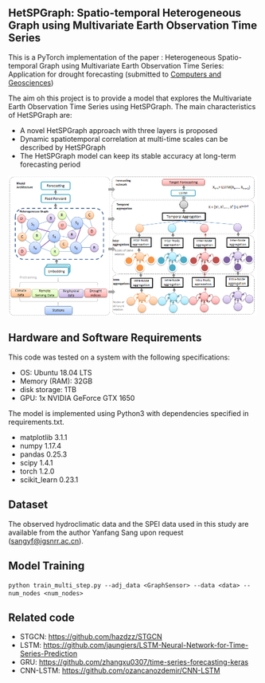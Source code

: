 ## HetSPGraph: Spatio-temporal Heterogeneous Graph using Multivariate Earth Observation Time Series
This is a PyTorch implementation of the paper : Heterogeneous Spatio-temporal Graph using Multivariate Earth
Observation Time Series: Application for drought forecasting (submitted to [Computers and Geosciences](https://www.sciencedirect.com/journal/computers-and-geosciences)) 

The aim oh this project is to provide a model that explores the Multivariate Earth Observation Time Series using HetSPGraph.
The main characteristics of HetSPGraph are:
- A novel HetSPGraph approach with three layers is proposed
- Dynamic spatiotemporal correlation at multi-time scales can be described by HetSPGraph
- The HetSPGraph model can keep its stable accuracy at long-term forecasting period
<img src="Flowchart.png" width="500">

## Hardware and Software Requirements
This code was tested on a system with the following specifications:
- OS: Ubuntu 18.04 LTS
- Memory (RAM): 32GB
- disk storage: 1TB
- GPU: 1x NVIDIA GeForce GTX 1650

The model is implemented using Python3 with dependencies specified in requirements.txt.
- matplotlib 3.1.1
- numpy 1.17.4
- pandas 0.25.3
- scipy 1.4.1
- torch 1.2.0
- scikit_learn 0.23.1
## Dataset
The observed hydroclimatic data and the SPEI data used in this study are available from the author Yanfang Sang upon request (sangyf@igsnrr.ac.cn).

## Model Training
```
python train_multi_step.py --adj_data <GraphSensor> --data <data> --num_nodes <num_nodes>
```
## Related code

- STGCN: https://github.com/hazdzz/STGCN
- LSTM: https://github.com/jaungiers/LSTM-Neural-Network-for-Time-Series-Prediction
- GRU: https://github.com/zhangxu0307/time-series-forecasting-keras
- CNN-LSTM: https://github.com/ozancanozdemir/CNN-LSTM



